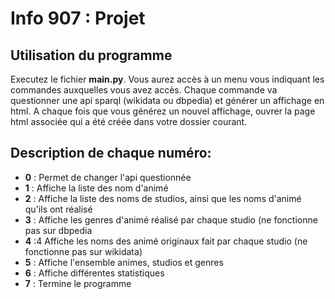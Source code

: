 # Info 907 : Projet

## Utilisation du programme

Executez le fichier **main.py**. Vous aurez accès à un menu vous indiquant les commandes auxquelles vous avez accès.
Chaque commande va questionner une api sparql (wikidata ou dbpedia) et générer un affichage en html.
A chaque fois que vous générez un nouvel affichage, ouvrer la page html associée qui a été créée dans votre dossier courant.

## Description de chaque numéro:
- **0** : Permet de changer l'api questionnée
- **1** : Affiche la liste des nom d'animé
- **2** : Affiche la liste des noms de studios, ainsi que les noms d'animé qu'ils ont réalisé
- **3** : Affiche les genres d'animé réalisé par chaque studio (ne fonctionne pas sur dbpedia
- **4** :4 Affiche les noms des animé originaux fait par chaque studio (ne fonctionne pas sur wikidata)
- **5** : Affiche l'ensemble animes, studios et genres
- **6** : Affiche différentes statistiques
- **7** : Termine le programme
